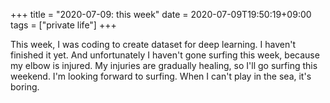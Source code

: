 +++
title =  "2020-07-09: this week"
date = 2020-07-09T19:50:19+09:00
tags = ["private life"]
+++

This week, I was coding to create dataset for deep learning.
I haven't finished it yet.
And unfortunately I haven't gone surfing this week, because my elbow is injured.
My injuries are gradually healing, so I'll go surfing this weekend.
I'm looking forward to surfing.
When I can't play in the sea, it's boring.
